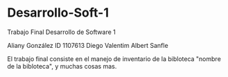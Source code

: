 # Desarrollo-Soft-1

Trabajo Final Desarrollo de Software 1

Aliany González ID 1107613
Diego Valentim
Albert Sanfle

El trabajo final consiste en el manejo de inventario de la bibloteca "nombre de la bibloteca", y muchas cosas mas.


